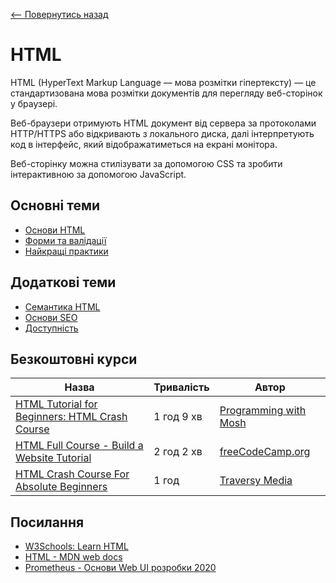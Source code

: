 [<-- Повернутись назад](../index.md)

# HTML

HTML (HyperText Markup Language — мова розмітки гіпертексту) — це  стандартизована мова розмітки документів для перегляду веб-сторінок у браузері. 

Веб-браузери отримують HTML документ від сервера за протоколами HTTP/HTTPS або відкривають з локального диска, далі інтерпретують код в інтерфейс, який відображатиметься на екрані монітора.

Веб-сторінку можна стилізувати за допомогою CSS та зробити інтерактивною за допомогою JavaScript.

## Основні теми
- [Основи HTML](html-basics.md)
- [Форми та валідації](forms-and-validations.md)
- [Найкращі практики](best-practicies.md)

## Додаткові теми
- [Семантика HTML](writing-semantic-html.md)
- [Основи SEO](seo-basics.md)
- [Доступність](accessibility)

## Безкоштовні курси

| Назва  | Тривалість   | Автор   |
|---|---|---|
|  [HTML Tutorial for Beginners: HTML Crash Course](https://www.youtube.com/watch?v=qz0aGYrrlhU&ab_channel=ProgrammingwithMosh) | 1 год 9 хв  | [Programming with Mosh](https://www.youtube.com/channel/UCWv7vMbMWH4-V0ZXdmDpPBA)
| [HTML Full Course - Build a Website Tutorial](https://www.youtube.com/watch?v=pQN-pnXPaVg&ab_channel=freeCodeCamp.org) | 2 год 2 хв  | [freeCodeCamp.org](https://www.youtube.com/channel/UC8butISFwT-Wl7EV0hUK0BQ)  | 
| [HTML Crash Course For Absolute Beginners](https://www.youtube.com/watch?v=UB1O30fR-EE&ab_channel=TraversyMedia)  |  1 год | [Traversy Media](https://www.youtube.com/channel/UC29ju8bIPH5as8OGnQzwJyA)  |  


## Посилання

- [W3Schools: Learn HTML](https://www.w3schools.com/html/html_intro.asp)
- [HTML - MDN web docs](https://developer.mozilla.org/ru/docs/Web/HTML)
- [Prometheus - Основи Web UI розробки 2020](https://courses.prometheus.org.ua/courses/course-v1:LITS+114+2020_T3/about)
